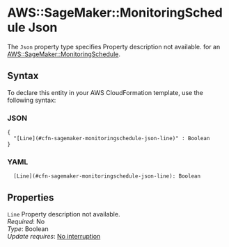 # AWS::SageMaker::MonitoringSchedule Json<a name="aws-properties-sagemaker-monitoringschedule-json"></a>

<a name="aws-properties-sagemaker-monitoringschedule-json-description"></a>The `Json` property type specifies Property description not available\. for an [AWS::SageMaker::MonitoringSchedule](aws-resource-sagemaker-monitoringschedule.md)\.

## Syntax<a name="aws-properties-sagemaker-monitoringschedule-json-syntax"></a>

To declare this entity in your AWS CloudFormation template, use the following syntax:

### JSON<a name="aws-properties-sagemaker-monitoringschedule-json-syntax.json"></a>

```
{
  "[Line](#cfn-sagemaker-monitoringschedule-json-line)" : Boolean
}
```

### YAML<a name="aws-properties-sagemaker-monitoringschedule-json-syntax.yaml"></a>

```
  [Line](#cfn-sagemaker-monitoringschedule-json-line): Boolean
```

## Properties<a name="aws-properties-sagemaker-monitoringschedule-json-properties"></a>

`Line` <a name="cfn-sagemaker-monitoringschedule-json-line"></a>
Property description not available\.  
_Required_: No  
_Type_: Boolean  
_Update requires_: [No interruption](https://docs.aws.amazon.com/AWSCloudFormation/latest/UserGuide/using-cfn-updating-stacks-update-behaviors.html#update-no-interrupt)
